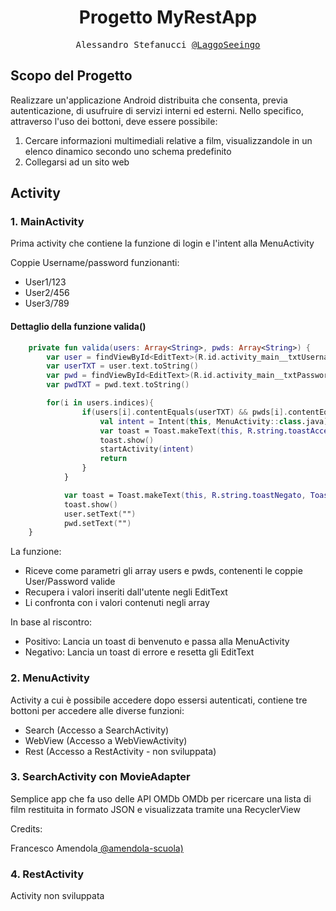 <h1 align="center">Progetto MyRestApp</h1>

<p align="center" style="font-family: monospace">Alessandro Stefanucci <a href="https://github.com/LaggoSeeingo">@LaggoSeeingo</a></p>

## Scopo del Progetto
Realizzare un'applicazione Android distribuita che consenta, previa autenticazione, di usufruire di servizi interni ed esterni.
Nello specifico, attraverso l'uso dei bottoni, deve essere possibile: 
1) Cercare informazioni multimediali relative a film, visualizzandole in un elenco dinamico secondo uno schema predefinito
2) Collegarsi ad un sito web


## Activity

### 1. MainActivity
Prima activity che contiene la funzione di login e l'intent alla MenuActivity

Coppie Username/password funzionanti:
- User1/123
- User2/456
- User3/789

#### Dettaglio della funzione valida()
```kotlin
    private fun valida(users: Array<String>, pwds: Array<String>) {
        var user = findViewById<EditText>(R.id.activity_main__txtUsername)
        var userTXT = user.text.toString()
        var pwd = findViewById<EditText>(R.id.activity_main__txtPassword)
        var pwdTXT = pwd.text.toString()

        for(i in users.indices){
                if(users[i].contentEquals(userTXT) && pwds[i].contentEquals(pwdTXT)){
                    val intent = Intent(this, MenuActivity::class.java)
                    var toast = Toast.makeText(this, R.string.toastAccesso, Toast.LENGTH_LONG)
                    toast.show()
                    startActivity(intent)
                    return
                }
            }

            var toast = Toast.makeText(this, R.string.toastNegato, Toast.LENGTH_LONG)
            toast.show()
            user.setText("")
            pwd.setText("")
    }
```
La funzione:
- Riceve come parametri gli array users e pwds, contenenti le coppie User/Password valide
- Recupera i valori inseriti dall'utente negli EditText
- Li confronta con i valori contenuti negli array

In base al riscontro:
- Positivo: Lancia un toast di benvenuto e passa alla MenuActivity
- Negativo: Lancia un toast di errore e resetta gli EditText



### 2. MenuActivity
Activity a cui è possibile accedere dopo essersi autenticati, contiene tre bottoni per accedere alle diverse funzioni:

- Search (Accesso a SearchActivity)
- WebView (Accesso a WebViewActivity)
- Rest (Accesso a RestActivity - non sviluppata)


### 3. SearchActivity con MovieAdapter
Semplice app che fa uso delle API OMDb OMDb per ricercare una lista di film restituita in formato JSON e visualizzata tramite una RecyclerView <p>Credits: <p>Francesco Amendola<a href="https://github.com/amendola-scuola/FilmSearch)"> @amendola-scuola)</a></p>

### 4. RestActivity
Activity non sviluppata


